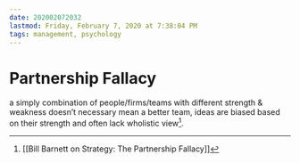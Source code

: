```yaml
---
date: 202002072032
lastmod: Friday, February 7, 2020 at 7:38:04 PM
tags: management, psychology
---
```

# Partnership Fallacy

a simply combination of people/firms/teams with different strength & weakness doesn’t necessary mean a better team, ideas are biased based on their strength and often lack wholistic view[^1].

[^1]: [[Bill Barnett on Strategy: The Partnership Fallacy]]
